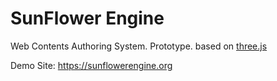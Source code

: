 # SunFlower Engine

Web Contents Authoring System. Prototype. based on [three.js](https://github.com/mrdoob/three.js)

Demo Site: https://sunflowerengine.org
